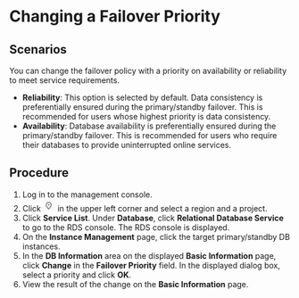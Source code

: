 # Changing a Failover Priority<a name="rds_pg_modify_availability"></a>

## **Scenarios**<a name="rds_modify_availability_section241540814823"></a>

You can change the  failover policy  with a priority on availability or reliability to meet service requirements.

-   **Reliability**: This option is selected by default. Data consistency is preferentially ensured during the primary/standby failover. This is recommended for users whose highest priority is data consistency.
-   **Availability**: Database availability is preferentially ensured during the primary/standby failover. This is recommended for users who require their databases to provide uninterrupted online services.

## Procedure<a name="rds_modify_availability_section45421719172826"></a>

1.  Log in to the management console.
2.  Click  ![](figures/region.png)  in the upper left corner and select a region and a project.
3.  Click  **Service List**. Under  **Database**, click  **Relational Database Service**  to go to the RDS console. The RDS console is displayed.
4.  On the  **Instance Management**  page, click the target primary/standby DB instances.
5.  In the  **DB Information**  area on the displayed  **Basic Information**  page, click  **Change**  in the  **Failover Priority**  field. In the displayed dialog box, select a priority and click  **OK**.
6.  View the result of the change on the  **Basic Information**  page.


